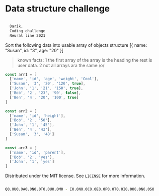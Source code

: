 <!-- @format -->

# Data structure challenge

```sh

  Darik.
  Coding challenge
  Neural line 2021

```

Sort the following data into usable array of objects structure [{ name: "Susan", id: "3", age: "20" }]

> known facts:
> 1 the first array of the array is the heading the rest is user data. 2 not all arrays ara the same \o/

```js
const arr1 = [
  ['name', 'id', 'age', 'weight', 'Cool'],
  ['Susan', '3', '20', '120', true],
  ['John', '1', '21', '150', true],
  ['Bob', '2', '23', '90', false],
  ['Ben', '4', '20', '100', true]
]

const arr2 = [
  ['name', 'id', 'height'],
  ['Bob', '2', '50'],
  ['John', '1', '45'],
  ['Ben', '4', '43'],
  ['Susan', '3', '48']
]

const arr3 = [
  ['name', 'id', 'parent'],
  ['Bob', '2', 'yes'],
  ['John', '1', 'yes']
]
```

Distributed under the MIT license. See `LICENSE` for more information.

```sh

Q0.0U0.0A0.0N0.0T0.0U0.0M0 - I0.0N0.0C0.0E0.0P0.0T0.0I0.0O0.0N0.0S0


```
